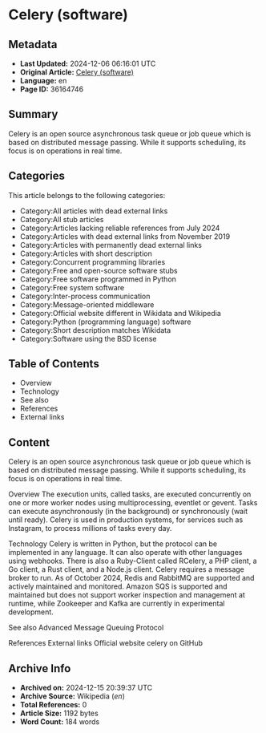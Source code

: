 # Celery (software)

## Metadata
- **Last Updated:** 2024-12-06 06:16:01 UTC
- **Original Article:** [Celery (software)](https://en.wikipedia.org/wiki/Celery_(software))
- **Language:** en
- **Page ID:** 36164746

## Summary
Celery is an open source asynchronous task queue or job queue which is based on distributed message passing. While it supports scheduling, its focus is on operations in real time.

## Categories
This article belongs to the following categories:

- Category:All articles with dead external links
- Category:All stub articles
- Category:Articles lacking reliable references from July 2024
- Category:Articles with dead external links from November 2019
- Category:Articles with permanently dead external links
- Category:Articles with short description
- Category:Concurrent programming libraries
- Category:Free and open-source software stubs
- Category:Free software programmed in Python
- Category:Free system software
- Category:Inter-process communication
- Category:Message-oriented middleware
- Category:Official website different in Wikidata and Wikipedia
- Category:Python (programming language) software
- Category:Short description matches Wikidata
- Category:Software using the BSD license

## Table of Contents

- Overview
- Technology
- See also
- References
- External links

## Content

Celery is an open source asynchronous task queue or job queue which is based on distributed message passing. While it supports scheduling, its focus is on operations in real time.

Overview
The execution units, called tasks, are executed concurrently on one or more worker nodes using multiprocessing, eventlet or gevent. Tasks can execute asynchronously (in the background) or synchronously (wait until ready). Celery is used in production systems, for services such as Instagram, to process millions of tasks every day.

Technology
Celery is written in Python, but the protocol can be implemented in any language. It can also operate with other languages using webhooks. There is also a Ruby-Client called RCelery, a PHP client, a Go client, a Rust client, and a Node.js client.
Celery requires a message broker to run. As of October 2024, Redis and RabbitMQ are supported and actively maintained and monitored. Amazon SQS is supported and maintained but does not support worker inspection and management at runtime, while Zookeeper and Kafka are currently in experimental development.

See also
Advanced Message Queuing Protocol

References
External links
Official website
celery on GitHub

## Archive Info
- **Archived on:** 2024-12-15 20:39:37 UTC
- **Archive Source:** Wikipedia (_en_)
- **Total References:** 0
- **Article Size:** 1192 bytes
- **Word Count:** 184 words
